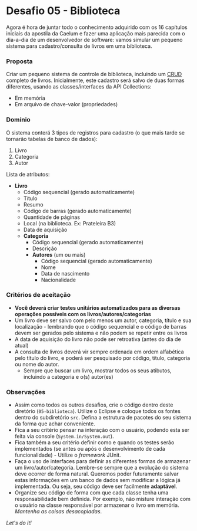 # Desafio 05 - Biblioteca

Agora é hora de juntar todo o conhecimento adquirido com os 16 capítulos iniciais da apostila da Caelum e fazer uma aplicação mais parecida com o dia-a-dia de um desenvolvedor de software: vamos simular um pequeno sistema para cadastro/consulta de livros em uma biblioteca.

### Proposta

Criar um pequeno sistema de controle de biblioteca, incluindo um [CRUD](https://pt.wikipedia.org/wiki/CRUD) completo de livros. Inicialmente, este cadastro será salvo de duas formas diferentes, usando as classes/interfaces da API Collections:

- Em memória
- Em arquivo de chave-valor (propriedades)

### Domínio

O sistema conterá 3 tipos de registros para cadastro (o que mais tarde se tornarão tabelas de banco de dados):

1. Livro
2. Categoria
3. Autor

Lista de atributos:

- **Livro**
    - Código sequencial (gerado automaticamente)
    - Título
    - Resumo
    - Código de barras (gerado automaticamente)
    - Quantidade de páginas
    - Local (na biblioteca. Ex: Prateleira B3)
    - Data de aquisição
    - **Categoria**
        - Código sequencial (gerado automaticamente)
        - Descrição
        - **Autores** (um ou mais)
            - Código sequencial (gerado automaticamente)
            - Nome
            - Data de nascimento
            - Nacionalidade

### Critérios de aceitação

- **Você deverá criar testes unitários automatizados para as diversas operações possíveis com os livros/autores/categorias**
- Um livro deve ser salvo com pelo menos um autor, categoria, título e sua localização - lembrando que o código sequencial e o código de barras devem ser gerados pelo sistema e não podem se repetir entre os livros
- A data de aquisição do livro não pode ser retroativa (antes do dia de atual)
- A consulta de livros deverá vir sempre ordenada em ordem alfabética pelo título do livro, e poderá ser pesquisado por código, título, categoria ou nome do autor.
    - Sempre que buscar um livro, mostrar todos os seus atibutos, incluindo a categoria e o(s) autor(es)

### Observações

- Assim como todos os outros desafios, crie o código dentro deste diretório (`05-biblioteca`). Utilize o Eclipse e coloque todos os fontes dentro do subdiretório `src`. Defina a estrutura de pacotes do seu sistema da forma que achar conveniente.
- Fica a seu critério pensar na interação com o usuário, podendo esta ser feita via console (`System.in/System.out`).
- Fica também a seu critério definir como e quando os testes serão implementados (se antes ou após o desenvolvimento de cada funcionalidade) - Utilize o _framework_ JUnit.
- Faça o uso de interfaces para definir as diferentes formas de armazenar um livro/autor/categoria. Lembre-se sempre que a evolução do sistema deve ocorrer de forma natural. Queremos poder futuramente salvar estas informações em um banco de dados sem modificar a lógica já implementada. Ou seja, seu código deve ser facilmente **adaptável**.
- Organize seu código de forma com que cada classe tenha uma responsabilidade bem definida. Por exemplo, não misture interação com o usuário na classe responsável por armazenar o livro em memória. _Mantenha as coisas desacopladas_.

_Let's do it!_